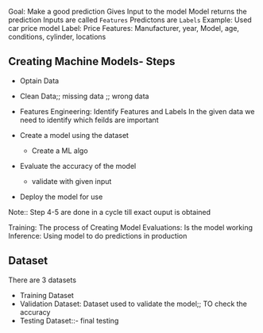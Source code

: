 Goal: Make a good prediction
Gives Input to the model
Model returns the prediction
Inputs are called ```Features```
Predictons are ```Labels```
Example:  Used car price model
Label: Price
Features: Manufacturer, year, Model, age, conditions, cylinder, locations

## Creating Machine Models- Steps
- Optain Data
- Clean Data;; missing data ;; wrong data
- Features Engineering: Identify Features and Labels
  In the given data we need to identify which feilds are important
  
- Create a model using the dataset
    - Create a ML algo

- Evaluate the accuracy of the model
    - validate with given input
      
- Deploy the model for use

Note:: Step 4-5 are done in a cycle till exact ouput is obtained


Training: The process of Creating Model
Evaluations: Is the model working
Inference: Using model to do predictions in production

## Dataset
There are 3 datasets
  - Training Dataset
  - Validation Dataset: Dataset used to validate the model;; TO check the accuracy
  - Testing Dataset::- final testing 

